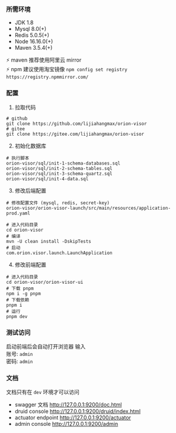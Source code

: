 ### 所需环境

* JDK 1.8
* Mysql 8.0(+)
* Redis 5.0.5(+)
* Node 16.16.0(+)
* Maven 3.5.4(+)

⚡ maven 推荐使用阿里云 mirror   
⚡ npm 建议使用淘宝镜像 `npm config set registry https://registry.npmmirror.com/`  

### 配置

1. 拉取代码

```
# github
git clone https://github.com/lijiahangmax/orion-visor
# gitee
git clone https://gitee.com/lijiahangmax/orion-visor
```

2. 初始化数据库

```
# 执行脚本
orion-visor/sql/init-1-schema-databases.sql
orion-visor/sql/init-2-schema-tables.sql
orion-visor/sql/init-3-schema-quartz.sql
orion-visor/sql/init-4-data.sql
```

3. 修改后端配置

```
# 修改配置文件 (mysql, redis, secret-key)
orion-visor/orion-visor-launch/src/main/resources/application-prod.yaml

# 进入代码目录
cd orion-visor
# 编译
mvn -U clean install -DskipTests
# 启动
com.orion.visor.launch.LaunchApplication
```

4. 修改前端配置

```
# 进入代码目录
cd orion-visor/orion-visor-ui
# 下载 pnpm
npm i -g pnpm
# 下载依赖
pnpm i
# 运行
pnpm dev
```   

### 测试访问

启动前端后会自动打开浏览器 输入  
账号: `admin`  
密码: `admin`

### 文档

文档只有在 `dev` 环境才可以访问

- swagger 文档       http://127.0.0.1:9200/doc.html
- druid console     http://127.0.0.1:9200/druid/index.html
- actuator endpoint http://127.0.0.1:9200/actuator
- admin console     http://127.0.0.1:9200/admin
